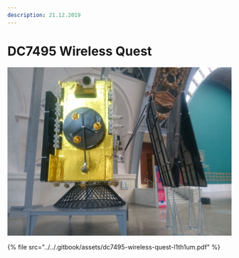 ```yaml
---
description: 21.12.2019
---
```


# DC7495 Wireless Quest

![](../../.gitbook/assets/image%20%2828%29.png)

{% file src="../../.gitbook/assets/dc7495-wireless-quest-l1th1um.pdf" %}



